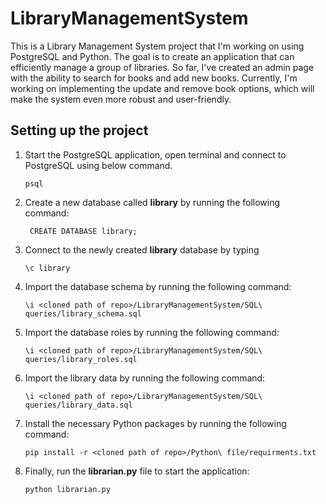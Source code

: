 # LibraryManagementSystem
This is a Library Management System project that I'm working on using PostgreSQL and Python. The goal is to create an application that can efficiently manage a group of libraries. So far, I've created an admin page with the ability to search for books and add new books. Currently, I'm working on implementing the update and remove book options, which will make the system even more robust and user-friendly.
## Setting up the project
1. Start the PostgreSQL application, open terminal and connect to PostgreSQL using below command.  
   ````
   psql
1. Create a new database called **library** by running the following command:
   ```` 
    CREATE DATABASE library;
2. Connect to the newly created **library** database by typing
   ````
   \c library
3. Import the database schema by running the following command:
   ````
   \i <cloned path of repo>/LibraryManagementSystem/SQL\ queries/library_schema.sql
4. Import the database roles by running the following command:
   ````
   \i <cloned path of repo>/LibraryManagementSystem/SQL\ queries/library_roles.sql
5. Import the library data by running the following command:
   ````
   \i <cloned path of repo>/LibraryManagementSystem/SQL\ queries/library_data.sql
6. Install the necessary Python packages by running the following command:
   ````
   pip install -r <cloned path of repo>/Python\ file/requirments.txt
7. Finally, run the **librarian.py** file to start the application:
   ````
   python librarian.py




